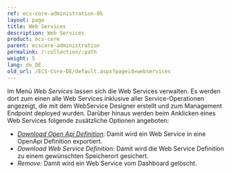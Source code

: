 ```yaml
---
ref: ecs-core-administration-05
layout: page
title: Web Services
description: Web Services
product: ecs-core
parent: ecscore-administration
permalink: /:collection/:path
weight: 5
lang: de_DE
old_url: /ECS-Core-DE/default.aspx?pageid=webservices
---
```


Im Menü *Web Services* lassen sich die Web Services verwalten. Es werden dort zum einen alle Web Services inklusive aller Service-Operationen angezeigt, die mit dem WebService Designer erstellt und zum Management Endpoint deployed wurden. 
Darüber hinaus werden beim Anklicken eines Web Services folgende zusätzliche Optionen angeboten: <br>
- *[Download Open Api Definition](../webservices/openapi_definitionen/openapi_definitionen_erstellen_managementsite)*: Damit wird ein Web Service in eine OpenApi Definition exportiert.
- *Download Web Service Definition*: Damit wird die Web Service Definition zu einem gewünschten Speicherort gesichert.    
- *Remove*: Damit wird ein Web Service vom Dashboard gelöscht. 

